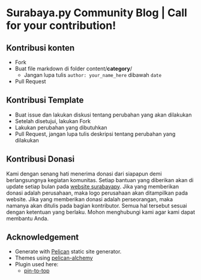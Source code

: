 # Surabaya.py Community Blog | Call for your contribution!

## Kontribusi konten

* Fork
* Buat file markdown di folder content/__category__/
    * Jangan lupa tulis `author: your_name_here` dibawah `date`
* Pull Request

## Kontribusi Template

* Buat issue dan lakukan diskusi tentang perubahan yang akan dilakukan
* Setelah disetujui, lakukan Fork
* Lakukan perubahan yang dibutuhkan
* Pull Request, jangan lupa tulis deskripsi tentang perubahan yang dilakukan

## Kontribusi Donasi

Kami dengan senang hati menerima donasi dari siapapun demi berlangsungnya kegiatan komunitas. Setiap bantuan yang diberikan akan di update setiap bulan pada [website surabayapy](surabaya-py.github.io/pages/sponsor-donation.html). Jika yang memberikan donasi adalah perusahaan, maka logo perusahaan akan ditampilkan pada website. Jika yang memberikan donasi adalah perseorangan, maka namanya akan ditulis pada bagian kontributor. Semua hal tersebut sesuai dengan ketentuan yang berlaku. Mohon menghubungi kami agar kami dapat membantu Anda.

## Acknowledgement

* Generate with [Pelican](http://getpelican.com) static site generator.
* Themes using [pelican-alchemy](https://github.com/nairobilug/pelican-alchemy)
* Plugin used here:
    * [pin-to-top](github.com/Shaked/pin-to-top)